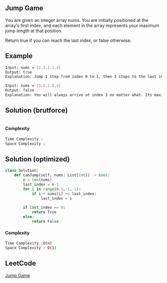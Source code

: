 ## Jump Game

You are given an integer array nums. You are initially positioned at the array's first index, and each element in the array represents your maximum jump length at that position.

Return true if you can reach the last index, or false otherwise.

## Example 
```bash
Input: nums = [2,3,1,1,4]
Output: true
Explanation: Jump 1 step from index 0 to 1, then 3 steps to the last index.

Input: nums = [3,2,1,0,4]
Output: false
Explanation: You will always arrive at index 3 no matter what. Its maximum jump length is 0, which makes it impossible to reach the last index.

```
## Solution (brutforce)

```python

```
#### Complexity
```bash
Time Complexity : 
Space Complexity : 

```
## Solution (optimized)

```python
class Solution:
    def canJump(self, nums: List[int]) -> bool:
        n = len(nums)
        last_index = n-1
        for i in range(n-1,-1,-1):
            if i + nums[i] >= last_index:
                last_index = i
                
        if last_index == 0:
            return True
        else:
            return False

```
#### Complexity
```bash
Time Complexity :O(n)
Space Complexity : O(1)

```

## LeetCode
[Jump Game](https://leetcode.com/problems/jump-game/)
